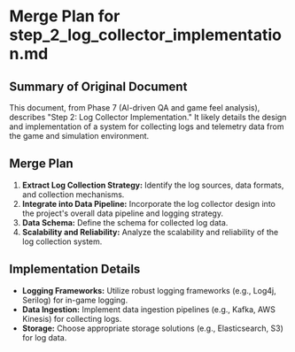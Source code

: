 # Merge Plan for step_2_log_collector_implementation.md

## Summary of Original Document
This document, from Phase 7 (AI-driven QA and game feel analysis), describes "Step 2: Log Collector Implementation." It likely details the design and implementation of a system for collecting logs and telemetry data from the game and simulation environment.

## Merge Plan
1.  **Extract Log Collection Strategy:** Identify the log sources, data formats, and collection mechanisms.
2.  **Integrate into Data Pipeline:** Incorporate the log collector design into the project's overall data pipeline and logging strategy.
3.  **Data Schema:** Define the schema for collected log data.
4.  **Scalability and Reliability:** Analyze the scalability and reliability of the log collection system.

## Implementation Details
-   **Logging Frameworks:** Utilize robust logging frameworks (e.g., Log4j, Serilog) for in-game logging.
-   **Data Ingestion:** Implement data ingestion pipelines (e.g., Kafka, AWS Kinesis) for collecting logs.
-   **Storage:** Choose appropriate storage solutions (e.g., Elasticsearch, S3) for log data.

